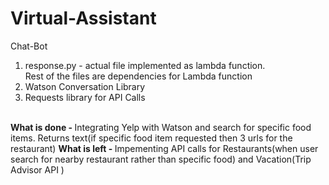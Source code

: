 # Virtual-Assistant

Chat-Bot <br/>
1. response.py - actual file implemented as lambda function. <br/>
Rest of the files are dependencies for Lambda function <br/>
1. Watson Conversation Library
2. Requests library for API Calls <br/><br/>

<b>What is done - </b> Integrating Yelp with Watson and search for specific food items. Returns text(if specific food item requested then 3 urls for the restaurant)
<b>What is left - </b> Impementing API calls for Restaurants(when user search for nearby restaurant rather than specific food) and Vacation(Trip Advisor API )

